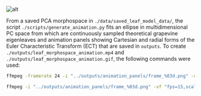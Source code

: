 ![alt](https://github.com/DanChitwood/ECT_animation/blob/main/outputs/leaf_morphospace_animation.gif)

From a saved PCA morphospace in `./data/saved_leaf_model_data/`, the script `./scripts/generate_animation.py` fits an ellipse in multidimensional PC space from which are continuously sampled theoretical grapevine eigenleaves and animation panels showing Cartesian and radial forms of the Euler Characteristic Transform (ECT) that are saved in `outputs`. To create `./outputs/leaf_morphospace_animation.mp4` and `./outputs/leaf_morphospace_animation.gif`, the following commands were used:

```bash
ffmpeg -framerate 24 -i "../outputs/animation_panels/frame_%03d.png" -c:v libx264 -pix_fmt yuv420p -movflags +faststart ../outputs/leaf_morphospace_animation.mp4
```

```bash
ffmpeg -i "../outputs/animation_panels/frame_%03d.png" -vf "fps=15,scale=512:-1:flags=lanczos,split[s0][s1];[s0]palettegen[p];[s1][p]paletteuse" -loop 0 ../outputs/leaf_morphospace_animation.gif
```
